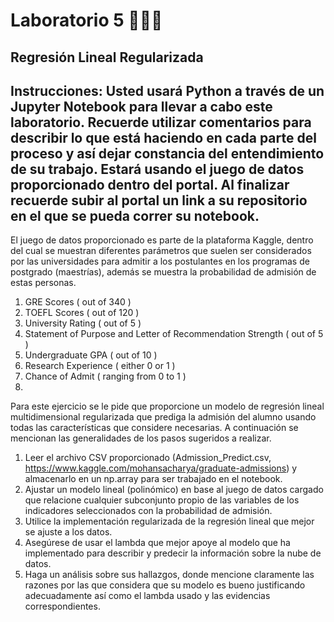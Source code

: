# Laboratorio 5 🧞🧞🤖

## Regresión Lineal Regularizada

## Instrucciones: Usted usará Python a través de un Jupyter Notebook para llevar a cabo este laboratorio. Recuerde utilizar comentarios para describir lo que está haciendo en cada parte del proceso y así dejar constancia del entendimiento de su trabajo. Estará usando el juego de datos proporcionado dentro del portal. Al finalizar recuerde subir al portal un link a su repositorio en el que se pueda correr su notebook.

El juego de datos proporcionado es parte de la plataforma Kaggle, dentro del cual se muestran diferentes parámetros que suelen ser considerados por las universidades para admitir a los postulantes en los programas de postgrado (maestrías), además se muestra la probabilidad de admisión de estas personas.

1. GRE Scores ( out of 340 )
2. TOEFL Scores ( out of 120 )
3. University Rating ( out of 5 )
4. Statement of Purpose and Letter of Recommendation Strength ( out of 5 )
5. Undergraduate GPA ( out of 10 )
6. Research Experience ( either 0 or 1 )
7. Chance of Admit ( ranging from 0 to 1 )
8. 
Para este ejercicio se le pide que proporcione un modelo de regresión lineal multidimensional regularizada que prediga la admisión del alumno usando todas las características que considere necesarias. A continuación se mencionan las generalidades de los pasos sugeridos a realizar.

1. Leer el archivo CSV proporcionado (Admission_Predict.csv, https://www.kaggle.com/mohansacharya/graduate-admissions) y almacenarlo en un np.array para ser trabajado en el notebook.
2. Ajustar un modelo lineal (polinómico) en base al juego de datos cargado que relacione cualquier subconjunto propio de las variables de los indicadores seleccionados con la probabilidad de admisión.
3. Utilice la implementación regularizada de la regresión lineal que mejor se ajuste a los datos.
4. Asegúrese de usar el lambda que mejor apoye al modelo que ha implementado para describir y
predecir la información sobre la nube de datos.
5. Haga un análisis sobre sus hallazgos, donde mencione claramente las razones por las que considera
que su modelo es bueno justificando adecuadamente así como el lambda usado y las evidencias correspondientes.
